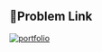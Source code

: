 
## 🔗Problem Link
[![portfolio](https://codeforces.org/s/71554/images/codeforces-sponsored-by-ton.png)](https://https://codeforces.com/problemset/problem/151/A)